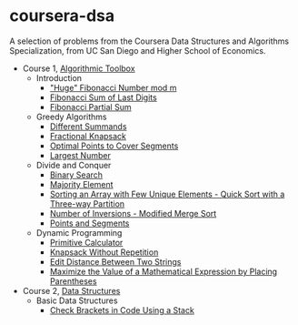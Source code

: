 # coursera-dsa
A selection of problems from the Coursera Data Structures and Algorithms Specialization, from UC San Diego and Higher School of Economics.

- Course 1, [Algorithmic Toolbox](https://www.coursera.org/learn/algorithmic-toolbox)
  - Introduction
    - ["Huge" Fibonacci Number mod m](https://github.com/akritskiy/coursera-dsa/blob/master/toolbox/FibonacciHuge.java?ts=4)
    - [Fibonacci Sum of Last Digits](https://github.com/akritskiy/coursera-dsa/blob/master/toolbox/FibonacciSumLastDigit.java?ts=4)
    - [Fibonacci Partial Sum](https://github.com/akritskiy/coursera-dsa/blob/master/toolbox/FibonacciPartialSum.java?ts=4)
  - Greedy Algorithms
    - [Different Summands](https://github.com/akritskiy/coursera-dsa/blob/master/toolbox/DifferentSummands.java?ts=4)
    - [Fractional Knapsack](https://github.com/akritskiy/coursera-dsa/blob/master/toolbox/FractionalKnapsack.java?ts=4)
    - [Optimal Points to Cover Segments](https://github.com/akritskiy/coursera-dsa/blob/master/toolbox/CoveringSegments.java?ts=4)
    - [Largest Number](https://github.com/akritskiy/coursera-dsa/blob/master/toolbox/LargestNumber.java?ts=4)
  - Divide and Conquer
    - [Binary Search](https://github.com/akritskiy/coursera-dsa/blob/master/toolbox/BinarySearch.java?ts=4)
    - [Majority Element](https://github.com/akritskiy/coursera-dsa/blob/master/toolbox/MajorityElement.java?ts=4)
    - [Sorting an Array with Few Unique Elements - Quick Sort with a Three-way Partition](https://github.com/akritskiy/coursera-dsa/blob/master/toolbox/Sorting.java?ts=4)
    - [Number of Inversions - Modified Merge Sort](https://github.com/akritskiy/coursera-dsa/blob/master/toolbox/Inversions.java?ts=4)
    - [Points and Segments](https://github.com/akritskiy/coursera-dsa/blob/master/toolbox/PointsAndSegments.java?ts=4)
  - Dynamic Programming
    - [Primitive Calculator](https://github.com/akritskiy/coursera-dsa/blob/master/toolbox/PrimitiveCalculator.java?ts=4)
    - [Knapsack Without Repetition](https://github.com/akritskiy/coursera-dsa/blob/master/toolbox/Knapsack.java?ts=4)
    - [Edit Distance Between Two Strings](https://github.com/akritskiy/coursera-dsa/blob/master/toolbox/EditDistance.java?ts=4)
    - [Maximize the Value of a Mathematical Expression by Placing Parentheses](https://github.com/akritskiy/coursera-dsa/blob/master/toolbox/PlacingParentheses.java?ts=4)
- Course 2, [Data Structures](https://www.coursera.org/learn/data-structures)
  - Basic Data Structures
    - [Check Brackets in Code Using a Stack](https://github.com/akritskiy/coursera-dsa/blob/master/ds/check_brackets.py?ts=4)
